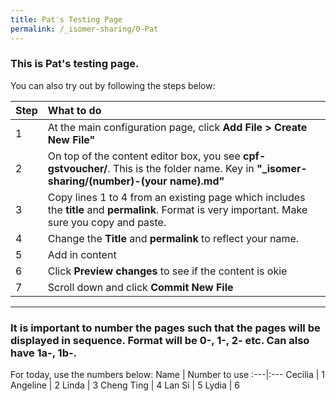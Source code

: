 ```yaml
---
title: Pat's Testing Page
permalink: /_isomer-sharing/0-Pat
---
```


### This is Pat's testing page. 

You can also try out by following the steps below: 

Step | What to do
:---|:---
1 | At the main configuration page, click **Add File > Create New File"**
2 | On top of the content editor box, you see **cpf-gstvoucher/**. This is the folder name. Key in **"_isomer-sharing/(number)-(your name).md"**
3 | Copy lines 1 to 4 from an existing page which includes the **title** and **permalink**. Format is very important. Make sure you copy and paste. 
4 | Change the **Title** and **permalink** to reflect your name. 
5 | Add in content
6 | Click **Preview changes** to see if the content is okie
7 | Scroll down and click **Commit New File**

------

### It is important to number the pages such that the pages will be displayed in sequence. Format will be 0-, 1-, 2- etc. Can also have 1a-, 1b-. 
For today, use the numbers below: 
Name | Number to use 
:---|:---
Cecilia | 1
Angeline | 2 
Linda | 3 
Cheng Ting | 4
Lan Si | 5 
Lydia | 6
